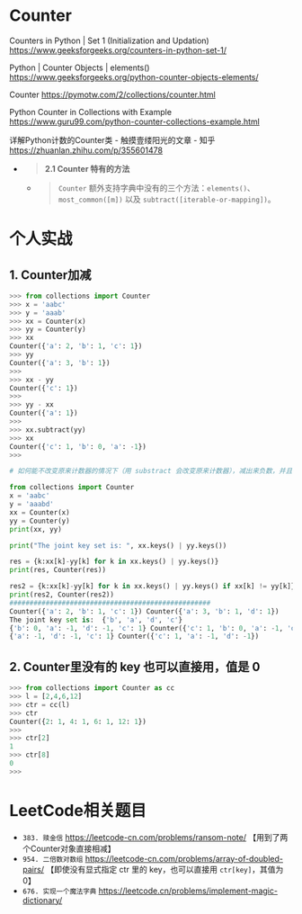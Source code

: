 
# Counter

Counters in Python | Set 1 (Initialization and Updation) https://www.geeksforgeeks.org/counters-in-python-set-1/

Python | Counter Objects | elements() https://www.geeksforgeeks.org/python-counter-objects-elements/

Counter https://pymotw.com/2/collections/counter.html

Python Counter in Collections with Example https://www.guru99.com/python-counter-collections-example.html

详解Python计数的Counter类 - 触摸壹缕阳光的文章 - 知乎 https://zhuanlan.zhihu.com/p/355601478
- > **2.1 Counter 特有的方法**
  * > `Counter` 额外支持字典中没有的三个方法：`elements()`、`most_common([m])` 以及 `subtract([iterable-or-mapping])`。

# 个人实战

## 1. Counter加减

```py
>>> from collections import Counter
>>> x = 'aabc'
>>> y = 'aaab'
>>> xx = Counter(x)
>>> yy = Counter(y)
>>> xx
Counter({'a': 2, 'b': 1, 'c': 1})
>>> yy
Counter({'a': 3, 'b': 1})
>>>
>>> xx - yy
Counter({'c': 1})
>>>
>>> yy - xx
Counter({'a': 1})
>>>
>>> xx.subtract(yy)
>>> xx
Counter({'c': 1, 'b': 0, 'a': -1})
>>>
```

```py
# 如何能不改变原来计数器的情况下（用 substract 会改变原来计数器），减出来负数，并且同时省略或者不省略0。

from collections import Counter
x = 'aabc'
y = 'aaabd'
xx = Counter(x)
yy = Counter(y)
print(xx, yy)

print("The joint key set is: ", xx.keys() | yy.keys())

res = {k:xx[k]-yy[k] for k in xx.keys() | yy.keys()}
print(res, Counter(res))

res2 = {k:xx[k]-yy[k] for k in xx.keys() | yy.keys() if xx[k] != yy[k]}
print(res2, Counter(res2))
##################################################
Counter({'a': 2, 'b': 1, 'c': 1}) Counter({'a': 3, 'b': 1, 'd': 1})
The joint key set is:  {'b', 'a', 'd', 'c'}
{'b': 0, 'a': -1, 'd': -1, 'c': 1} Counter({'c': 1, 'b': 0, 'a': -1, 'd': -1})
{'a': -1, 'd': -1, 'c': 1} Counter({'c': 1, 'a': -1, 'd': -1})
```

## 2. Counter里没有的 key 也可以直接用，值是 0

```py
>>> from collections import Counter as cc
>>> l = [2,4,6,12]
>>> ctr = cc(l)
>>> ctr
Counter({2: 1, 4: 1, 6: 1, 12: 1})
>>> 
>>> ctr[2]
1
>>> ctr[8]
0
>>> 
```

# LeetCode相关题目
- `383. 赎金信` https://leetcode-cn.com/problems/ransom-note/  【用到了两个Counter对象直接相减】
- `954. 二倍数对数组` https://leetcode-cn.com/problems/array-of-doubled-pairs/  【即使没有显式指定 ctr 里的 key，也可以直接用 `ctr[key]`，其值为 0】
- `676. 实现一个魔法字典` https://leetcode.cn/problems/implement-magic-dictionary/

